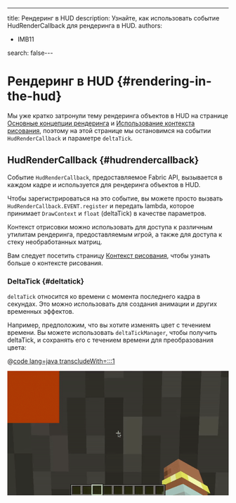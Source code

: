 ---
title: Рендеринг в HUD
description: Узнайте, как использовать событие HudRenderCallback для рендеринга в HUD.
authors:
  - IMB11

search: false---

# Рендеринг в HUD {#rendering-in-the-hud}

Мы уже кратко затронули тему рендеринга объектов в HUD на странице [Основные концепции рендеринга](./basic-concepts) и [Использование контекста рисования](./draw-context), поэтому на этой странице мы остановимся на событии `HudRenderCallback` и параметре `deltaTick`.

## HudRenderCallback {#hudrendercallback}

Событие `HudRenderCallback`, предоставляемое Fabric API, вызывается в каждом кадре и используется для рендеринга объектов в HUD.

Чтобы зарегистрироваться на это событие, вы можете просто вызвать `HudRenderCallback.EVENT.register` и передать lambda, которое принимает `DrawContext` и `float` (deltaTick) в качестве параметров.

Контекст отрисовки можно использовать для доступа к различным утилитам рендеринга, предоставляемым игрой, а также для доступа к стеку необработанных матриц.

Вам следует посетить страницу [Контекст рисования](./draw-context), чтобы узнать больше о контексте рисования.

### DeltaTick {#deltatick}

`deltaTick` относится ко времени с момента последнего кадра в секундах. Это можно использовать для создания анимации и других временных эффектов.

Например, предположим, что вы хотите изменять цвет с течением времени. Вы можете использовать `deltaTickManager`, чтобы получить deltaTick, и сохранять его с течением времени для преобразования цвета:

@[code lang=java transcludeWith=:::1](@/reference/1.21/src/client/java/com/example/docs/rendering/HudRenderingEntrypoint.java)

![Изменение цвета с течением времени](/assets/develop/rendering/hud-rendering-deltatick.webp)
